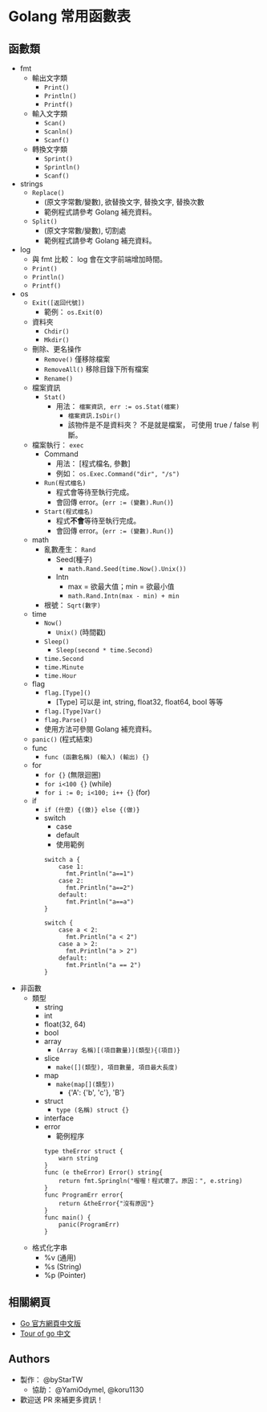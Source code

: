 ﻿# Golang 常用函數表
## 函數類
- fmt
  - 輸出文字類
    - `Print()`
    - `Println()`
    - `Printf()`
  - 輸入文字類
    - `Scan()`
    - `Scanln()`
    - `Scanf()`
  - 轉換文字類
    - `Sprint()`
    - `Sprintln()`
    - `Scanf()`
- strings
  - `Replace()`
    - (原文字常數/變數), 欲替換文字, 替換文字, 替換次數
    - 範例程式請參考 Golang 補充資料。
  - `Split()`
    - (原文字常數/變數), 切割處
    - 範例程式請參考 Golang 補充資料。
- log
  - 與 fmt 比較： log 會在文字前端增加時間。
  - `Print()`
  - `Println()`
  - `Printf()`
- os
  - `Exit([返回代號])`
    - 範例： `os.Exit(0)`
  - 資料夾
    - `Chdir()`
    - `Mkdir()`
  - 刪除、更名操作
    - `Remove()`
      僅移除檔案
    - `RemoveAll()`
      移除目錄下所有檔案
    - `Rename()`
  - 檔案資訊
    - `Stat()`
      - 用法： `檔案資訊, err := os.Stat(檔案)`
        - `檔案資訊.IsDir()`
        - 該物件是不是資料夾？
          不是就是檔案，
          可使用 true / false 判斷。
  - 檔案執行： `exec`
    - Command
      - 用法： [程式檔名, 參數]
      - 例如： `os.Exec.Command("dir", "/s")`
    - `Run(程式檔名)`
      - 程式會等待至執行完成。
      - 會回傳 error。(`err := (變數).Run()`)
    - `Start(程式檔名)`
      - 程式**不會**等待至執行完成。
      - 會回傳 error。(`err := (變數).Run()`)
  - math
    - 亂數產生： `Rand`
      - Seed(種子)
        - `math.Rand.Seed(time.Now().Unix())`
      - Intn
        - max = 欲最大值；min = 欲最小值
        - `math.Rand.Intn(max - min) + min`
    - 根號： `Sqrt(數字)`
  - time
    - `Now()`
      - `Unix()` (時間戳)
    - `Sleep()`
      - `Sleep(second * time.Second)`
    - `time.Second`
    - `time.Minute`
    - `time.Hour`
  - flag
    - `flag.[Type]()`
      - [Type] 可以是 int, string, float32, float64, bool 等等
    - `flag.[Type]Var()`
    - `flag.Parse()`
    - 使用方法可參閱 Golang 補充資料。
  - `panic()` (程式結束)
  - func
    - `func (函數名稱) (輸入) (輸出) {}`
  - for
    - `for {}` (無限迴圈)
    - `for i<100 {}` (while)
    - `for i := 0; i<100; i++ {}` (for)
  - if
    - `if (什麼) {(做)} else {(做)}`
    - switch
      - case
      - default
      - 使用範例
      ```
      switch a {
          case 1:
            fmt.Println("a==1")
          case 2:
            fmt.Println("a==2")
          default:
            fmt.Println("a==a")
      }
      ```
      ```
      switch {
          case a < 2:
            fmt.Println("a < 2")
          case a > 2:
            fmt.Println("a > 2")
          default:
            fmt.Println("a == 2")
      }
      ```
- 非函數
  - 類型
    - string
    - int
    - float(32, 64)
    - bool
    - array
      - `(Array 名稱)[(項目數量)](類型){(項目)}`
    - slice
      - `make([](類型), 項目數量, 項目最大長度)`
    - map
      - `make(map[](類型))`
        - {'A': {'b', 'c'}, 'B'}
    - struct
      - `type (名稱) struct {}`
    - interface
    - error
      - 範例程序
      ```
      type theError struct {
          warn string
      }
      func (e theError) Error() string{
          return fmt.Springln("喔喔！程式壞了。原因：", e.string)
      }
      func ProgramErr error{
          return &theError{"沒有原因"}
      }
      func main() {
          panic(ProgramErr)
      }
      ```
  - 格式化字串
    - %v (通用)
    - %s (String)
    - %p (Pointer)

## 相關網頁
  - [Go 官方網頁中文版](http://go-zh.org)
  - [Tour of go 中文](http://tour.go-zh.org)

## Authors
- 製作： @byStarTW
  - 協助： @YamiOdymel, @koru1130
- 歡迎送 PR 來補更多資訊！